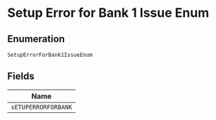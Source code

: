 
# Setup Error for Bank 1 Issue Enum

## Enumeration

`SetupErrorForBank1IssueEnum`

## Fields

| Name |
|  --- |
| `sETUPERRORFORBANK` |


